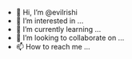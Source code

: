 - 👋 Hi, I’m @evilrishi
- 👀 I’m interested in ...
- 🌱 I’m currently learning ...
- 💞️ I’m looking to collaborate on ...
- 📫 How to reach me ...

<!---
evilrishi/evilrishi is a ✨ special ✨ repository because its `README.md` (this file) appears on your GitHub profile.
You can click the Preview link to take a look at your changes.
--->
